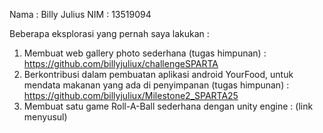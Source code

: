 Nama : Billy Julius
NIM : 13519094

Beberapa eksplorasi yang pernah saya lakukan :
1. Membuat web gallery photo sederhana (tugas himpunan) : https://github.com/billyjuliux/challengeSPARTA
2. Berkontribusi dalam pembuatan aplikasi android YourFood, untuk mendata makanan yang ada di penyimpanan (tugas himpunan) : https://github.com/billyjuliux/Milestone2_SPARTA25
3. Membuat satu game Roll-A-Ball sederhana dengan unity engine : (link menyusul)
